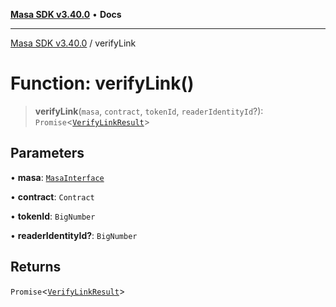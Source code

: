[**Masa SDK v3.40.0**](../README.md) • **Docs**

***

[Masa SDK v3.40.0](../globals.md) / verifyLink

# Function: verifyLink()

> **verifyLink**(`masa`, `contract`, `tokenId`, `readerIdentityId`?): `Promise`\<[`VerifyLinkResult`](../type-aliases/VerifyLinkResult.md)\>

## Parameters

• **masa**: [`MasaInterface`](../interfaces/MasaInterface.md)

• **contract**: `Contract`

• **tokenId**: `BigNumber`

• **readerIdentityId?**: `BigNumber`

## Returns

`Promise`\<[`VerifyLinkResult`](../type-aliases/VerifyLinkResult.md)\>
